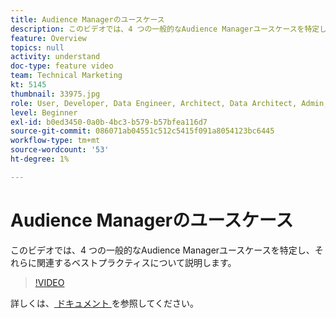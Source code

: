 ```yaml
---
title: Audience Managerのユースケース
description: このビデオでは、4 つの一般的なAudience Managerユースケースを特定し、それらに関連するベストプラクティスについて説明します。
feature: Overview
topics: null
activity: understand
doc-type: feature video
team: Technical Marketing
kt: 5145
thumbnail: 33975.jpg
role: User, Developer, Data Engineer, Architect, Data Architect, Admin, Leader
level: Beginner
exl-id: b0ed3450-0a0b-4bc3-b579-b57bfea116d7
source-git-commit: 086071ab04551c512c5415f091a8054123bc6445
workflow-type: tm+mt
source-wordcount: '53'
ht-degree: 1%

---
```


# Audience Managerのユースケース

このビデオでは、4 つの一般的なAudience Managerユースケースを特定し、それらに関連するベストプラクティスについて説明します。

>[!VIDEO](https://video.tv.adobe.com/v/37271/?quality=12&captions=jpn)

詳しくは、[ ドキュメント ](https://experienceleague.adobe.com/docs/audience-manager/user-guide/aam-home.html?lang=ja) を参照してください。
